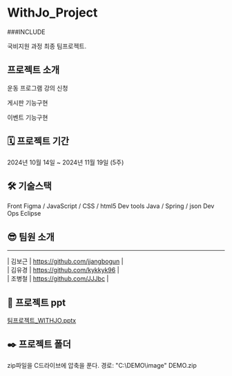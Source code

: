 # WithJo_Project

###INCLUDE

국비지원 과정 최종 팀프로젝트.


## 프로젝트 소개

운동 프로그램 강의 신청

게시판 기능구현

이벤트 기능구현


## 🗓 프로젝트 기간
2024년 10월 14일 ~ 2024년 11월 19일 (5주)


## 🛠 기술스택
Front
Figma / JavaScript / CSS / html5
Dev tools
Java / Spring / json
Dev Ops
Eclipse

## 😎 팀원 소개
-------------------------------------------
| 김보근 | https://github.com/jjangbogun |
<br />
| 김유경 | https://github.com/kykkyk96 |
<br />
| 조병철 | https://github.com/JJJbc |

## 📄 프로젝트 ppt
[팀프로젝트_WITHJO.pptx](https://github.com/jjangbogun/WITHJO/blob/main/%EB%AC%B8%EC%84%9C/%EA%B8%B0%ED%9A%8D/ERD_%EB%B3%80%EC%88%98%EB%AA%85.docx)
## ✒️ 프로젝트 폴더
zip파일을 C드라이브에 압축을 푼다. 경로: "C:\\DEMO\\image"
DEMO.zip
